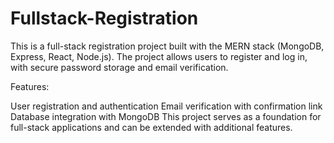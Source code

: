 # Fullstack-Registration

This is a full-stack registration project built with the MERN stack (MongoDB, Express, React, Node.js). The project allows users to register and log in, with secure password storage and email verification.

Features:

User registration and authentication
Email verification with confirmation link
Database integration with MongoDB
This project serves as a foundation for full-stack applications and can be extended with additional features.
